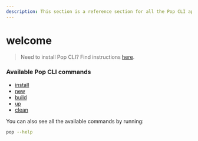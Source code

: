 ```yaml
---
description: This section is a reference section for all the Pop CLI appchain commands.
---
```


# welcome

> Need to install Pop CLI? Find instructions [here](../welcome/installing-pop-cli/).

### Available Pop CLI commands

* [install](install.md)
* [new](new.md)
* [build](build.md)
* [up](up.md)
* [clean](clean.md)

You can also see all the available commands by running:

```bash
pop --help
```
